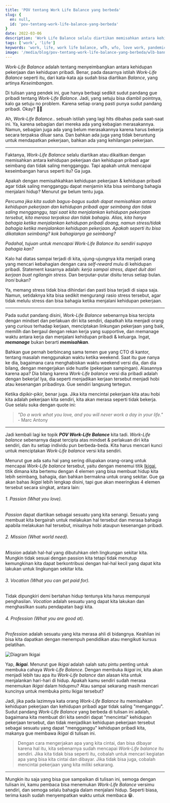 ```yaml
---
title: 'POV tentang Work Life Balance yang berbeda'
slug: {
  en: null,
  id: 'pov-tentang-work-life-balance-yang-berbeda'
}
date: 2022-03-06
description: 'Work Life Balance selalu diartikan memisahkan antara kehidupan pekerjaan & pribadi agar seimbang dan tidak saling mengganggu. Tapi apakah harus seperti itu? Lalu, bagaimana kita bisa menciptakan Work Life Balance dengan cara yang berbeda?'
tags: ['work', 'life']
keywords: 'work, life, work life balance, wfh, wfo, love work, pandemic'
image: '/media/blog/pov-tentang-work-life-balance-yang-berbeda/wlb-banner.jpg'
---
```


*Work-Life Balance* adalah tentang menyeimbangkan antara kehidupan pekerjaan dan kehidupan pribadi. Benar, pada dasarnya istilah *Work-Life Balance* seperti itu, dari kata-kata aja sudah bisa diartikan *Balance*, yang artinya *Keseimbangan*.

Di tulisan yang pendek ini, gue hanya berbagi sedikit sudut pandang gue pribadi tentang *Work-Life Balance*. Jadi, yang setuju bisa diambil pointnya, kalo ga setuju no problem. Karena setiap orang pasti punya sudut pandang pribadi. Okay? 🙆🏻

Ah, *Work-Life Balance*.. sebuah istilah yang lagi hits dibahas pada saat-saat ini. Ya, karena sebagian dari mereka ada yang kebagian merasakannya. Namun, sebagian juga ada yang belum merasakannya karena harus bekerja secara terpaksa diluar sana. Dan bahkan ada juga yang tidak beruntung untuk mendapatkan pekerjaan, bahkan ada yang kehilangan pekerjaan.

---

Faktanya, *Work-Life Balance* selalu diartikan atau dikaitkan dengan memisahkan antara kehidupan pekerjaan dan kehidupan pribadi agar seimbang dan tidak saling mengganggu. Tapi apakah untuk mencapai keseimbangan harus seperti itu? Ga juga.

Apakah dengan memisahkahkan kehidupan pekerjaan & kehidupan pribadi agar tidak saling mengganggu dapat menjamin kita bisa seimbang bahagia menjalani hidup? Menurut gw belum tentu juga.

*Percuma jika kita sudah bagus-bagus sudah dapat memisahkan antara kehidupan pekerjaan dan kehidupan pribadi agar seimbang dan tidak saling mengganggu, tapi saat kita menjalankan kehidupan pekerjaan tersebut, kita merasa terpaksa dan tidak bahagia. Alias, kita hanya bahagia ketika menjalankan kehidupan pribadi doang, namun stress/tidak bahagia ketika menjalankan kehidupan pekerjaan. Apakah seperti itu bisa dikatakan seimbang? kok bahagianya ga seimbang?*

*Padahal, tujuan untuk mencapai Work-Life Balance itu sendiri supaya bahagia kan?*

Kalo hal diatas sampai terjadi di kita, ujung-ujungnya kita menjadi orang yang mencari kebahagian dengan cara *self-reward* mulu di kehidupan pribadi. Statement kasarnya adalah: *kerja sampai stress, dapet duit dari kerjaan buat ngilangin stress.* Dan berputar-putar disitu terus setiap bulan. *Ironi* bukan?

Ya, memang stress tidak bisa dihindari dan pasti bisa terjadi di siapa saja. Namun, setidaknya kita bisa sedikit mengurangi rasio stress tersebut, agar tidak melulu stress dan bisa bahagia ketika menjalani kehidupan pekerjaan.

---

Pada sudut pandang disini, *Work-Life Balance* sebenarnya bisa tercipta dengan mindset dan perlakuan diri kita sendiri, dapatkah kita menjadi orang yang *curious* terhadap kerjaan, menciptakan linkungan pekerjaan yang baik, memilih dan bergaul dengan rekan kerja yang supportive, dan memanage waktu antara kerja dan menjalani kehidupan pribadi & keluarga. Ingat, ***memanage*** bukan berarti ***memisahkan***.

Bahkan gue pernah berbincang sama temen gue yang CTO di kantor, tentang masalah menggunakan waktu ketika weekend. Saat itu gue nanya ke dia, bagaimana cara menghabiskan waktu weekend versi dia, dan dia bilang, dengan mengerjakan side hustle (pekerjaan sampingan). Alasannya karena apa? Dia bilang karena *Work-Life balance* versi dia pribadi adalah dengan bekerja! Iya, dia seperti menjadikan kerjaan tersebut menjadi hobi atau kesenangan pribadinya. Gue sendiri langsung tertegun.

Ketika dipikir-pikir, benar juga. Jika kita mencintai pekerjaan kita atau hobi kita adalah pekerjaan kita sendiri, kita akan merasa seperti tidak bekerja. Gue selalu suka dengan quote ini:

> *"Do a work what you love, and you will never work a day in your life."* - Marc Antony

---

Jadi kembali lagi ke topik ***POV Work-Life Balance*** kita tadi. *Work-Life balance* sebenarnya dapat tercipta atas mindset & perlakuan diri kita sendiri, dan itu setiap individu pun berbeda-beda. Kita harus mencari kunci untuk menciptakan *Work-Life balance* versi kita sendiri.

Menurut gue ada satu hal yang sering dilupakan orang-orang untuk mencapai *Work-Life balance* tersebut, yaitu dengan menemui titik [Ikigai](https://www.google.com/search?q=apa+itu+ikigai), titik dimana kita bertemu dengan 4 elemen yang bisa membuat hidup kita lebih seimbang, bahagia, dan bahkan bermakna untuk orang sekitar. Gue ga akan bahas *Ikigai* lebih lengkap disini, tapi gue akan meeringkas 4 elemen tersebut secara singkat, antara lain:

###### 1. Passion (*What you love*).
*Passion* dapat diartikan sebagai sesuatu yang kita senangi. Sesuatu yang membuat kita bergairah untuk melakukan hal tersebut dan merasa bahagia apabila melakukan hal tersebut, misalnya hobi ataupun kesenangan pribadi.

###### 2. Mission (*What world need*).
*Mission* adalah hal-hal yang dibutuhkan oleh lingkungan sekitar kita. Mungkin tidak sesuai dengan passion kita tetapi tidak menutup kemungkinan kita dapat berkontribusi dengan hal-hal kecil yang dapat kita lakukan untuk lingkungan sekitar kita.

###### 3. Vocation (*What you can get paid for*).
Tidak dipungkiri demi bertahan hidup tentunya kita harus mempunyai penghasilan. *Vocation* adalah sesuatu yang dapat kita lakukan dan menghasilkan suatu pendapatan bagi kita.

###### 4. Profession (*What you are good at*).
*Profession* adalah sesuatu yang kita merasa ahli di bidangnya. Keahlian ini bisa kita dapatkan dengan menempuh pendidikan atau mengikuti kursus pelatihan.

![Diagram Ikigai](/media/blog/pov-tentang-work-life-balance-yang-berbeda/ikigai.jpeg)

Yap, ***Ikigai***. Menurut gue *Ikigai* adalah salah satu pintu penting untuk membuka cahaya *Work-Life Balance*. Dengan membuka *Ikigai* ini, kita akan menjadi lebih tau apa itu *Work-Life balance* dan alasan kita untuk menjalankan hari-hari di hidup. Apakah kamu sendiri sudah merasa menemukan *Ikigai* dalam hidupmu? Atau sampai sekarang masih mencari kuncinya untuk membuka pintu Ikigai tersebut?

Jadi, jika pada lazimnya kata orang *Work-Life Balance* itu memisahkan kehidupan pekerjaan dan kehidupan pribadi agar tidak saling "menganggu". Sudut pandang *Work-Life Balance* yang berbeda di tulisan ini adalah, bagaimana kita membuat diri kita sendiri dapat "mencintai" kehidupan pekerjaan tersebut, dan tidak menjadikan kehidupan pekerjaan tersebut sebagai sesuatu yang dapat "mengganggu" kehidupan pribadi kita, makanya gue membawa *Ikigai* di tulisan ini.

> Dengan cara mengerjakan apa yang kita cintai, dan bisa dibayar karena hal itu, kita sebenarnya sudah mencapai *Work-Life balance* itu sendiri. Jika kita tidak bisa seperti itu, cobalah untuk mencari kegiatan apa yang bisa kita cintai dan dibayar. Jika tidak bisa juga, cobalah mencintai pekerjaan yang kita miliki sekarang.

---

Mungkin itu saja yang bisa gue sampaikan di tulisan ini, semoga dengan tulisan ini, kamu pembaca bisa menemukan *Work-Life Balance* versimu sendiri, dan semoga selalu bahagia dalam menjalani hidup. Seperti biasa, terima kasih sudah menyempatkan waktu untuk membaca 😁.
